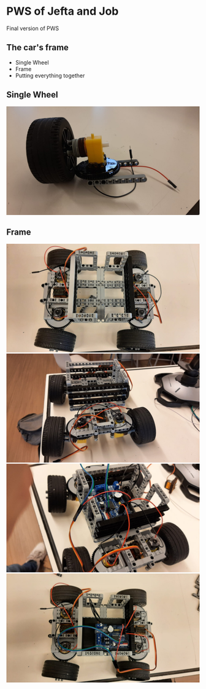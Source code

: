 # PWS of Jefta and Job
Final version of PWS 

## The car's frame
- Single Wheel
- Frame
- Putting everything together

## Single Wheel
![Single Wheel Image](Images/Single_Wheel.jpeg)

## Frame
![Frame Top Empty](Images/Top_of_Car_Empty.jpeg)
![The Wheels Put Together](Images/Front_of_Car.jpeg)
![How the WeMos gets Connected](Images/WeMos_Focussed.jpeg)
![Everything put Together](Images/Top_of_Car.jpeg)


